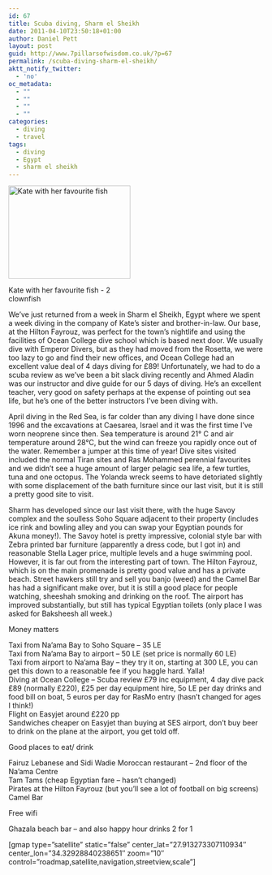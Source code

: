 ```yaml
---
id: 67
title: Scuba diving, Sharm el Sheikh
date: 2011-04-10T23:50:18+01:00
author: Daniel Pett
layout: post
guid: http://www.7pillarsofwisdom.co.uk/?p=67
permalink: /scuba-diving-sharm-el-sheikh/
aktt_notify_twitter:
  - 'no'
oc_metadata:
  - ""
  - ""
  - ""
  - ""
categories:
  - diving
  - travel
tags:
  - diving
  - Egypt
  - sharm el sheikh
---
```

<div style="width: 250px" class="wp-caption alignright">
  <img title="Kate with her favourite fish" src="http://farm6.static.flickr.com/5068/5610015807_8622c1d042_m.jpg" alt="Kate with her favourite fish" width="240" height="183" />
  
  <p class="wp-caption-text">
    Kate with her favourite fish - 2 clownfish
  </p>
</div>

We&#8217;ve just returned from a week in Sharm el Sheikh, Egypt where we spent a week diving in the company of Kate&#8217;s sister and brother-in-law. Our base, at the Hilton Fayrouz, was perfect for the town&#8217;s nightlife and using the facilities of Ocean College dive school which is based next door. We usually dive with Emperor Divers, but as they had moved from the Rosetta, we were too lazy to go and find their new offices, and Ocean College had an excellent value deal of 4 days diving for £89! Unfortunately, we had to do a scuba review as we&#8217;ve been a bit slack diving recently and Ahmed Aladin was our instructor and dive guide for our 5 days of diving. He&#8217;s an excellent teacher, very good on safety perhaps at the expense of pointing out sea life, but he&#8217;s one of the better instructors I&#8217;ve been diving with.

April diving in the Red Sea, is far colder than any diving I have done since 1996 and the excavations at Caesarea, Israel and it was the first time I&#8217;ve worn neoprene since then. Sea temperature is around 21° C and air temperature around 28°C, but the wind can freeze you rapidly once out of the water. Remember a jumper at this time of year! Dive sites visited included the normal Tiran sites and Ras Mohammed perennial favourites and we didn&#8217;t see a huge amount of larger pelagic sea life, a few turtles, tuna and one octopus. The Yolanda wreck seems to have detoriated slightly with some displacement of the bath furniture since our last visit, but it is still a pretty good site to visit.

Sharm has developed since our last visit there, with the huge Savoy complex and the soulless Soho Square adjacent to their property (includes ice rink and bowling alley and you can swap your Egyptian pounds for Akuna money!). The Savoy hotel is pretty impressive, colonial style bar with Zebra printed bar furniture (apparently a dress code, but I got in) and reasonable Stella Lager price, multiple levels and a huge swimming pool. However, it is far out from the interesting part of town. The Hilton Fayrouz, which is on the main promenade is pretty good value and has a private beach. Street hawkers still try and sell you banjo (weed) and the Camel Bar has had a significant make over, but it is still a good place for people watching, sheeshah smoking and drinking on the roof. The airport has improved substantially, but still has typical Egyptian toilets (only place I was asked for Baksheesh all week.)

Money matters

Taxi from Na&#8217;ama Bay to Soho Square &#8211; 35 LE  
Taxi from Na&#8217;ama Bay to airport &#8211; 50 LE (set price is normally 60 LE)  
Taxi from airport to Na&#8217;ama Bay &#8211; they try it on, starting at 300 LE, you can get this down to a reasonable fee if you haggle hard. Yalla!  
Diving at Ocean College &#8211; Scuba review £79 inc equipment, 4 day dive pack £89 (normally £220), £25 per day equipment hire, 5o LE per day drinks and food bill on boat, 5 euros per day for RasMo entry (hasn&#8217;t changed for ages I think!)  
Flight on Easyjet around £220 pp  
Sandwiches cheaper on Easyjet than buying at SES airport, don&#8217;t buy beer to drink on the plane at the airport, you get told off.

Good places to eat/ drink

Fairuz Lebanese and Sidi Wadie Moroccan restaurant &#8211; 2nd floor of the Na&#8217;ama Centre  
Tam Tams (cheap Egyptian fare &#8211; hasn&#8217;t changed)  
Pirates at the Hilton Fayrouz (but you&#8217;ll see a lot of football on big screens)  
Camel Bar

Free wifi

Ghazala beach bar &#8211; and also happy hour drinks 2 for 1

[gmap type=&#8221;satellite&#8221; static=&#8221;false&#8221; center\_lat=&#8221;27.913273307110934&#8243; center\_lon=&#8221;34.32928840238651&#8243; zoom=&#8221;10&#8243; control=&#8221;roadmap,satellite,navigation,streetview,scale&#8221;]